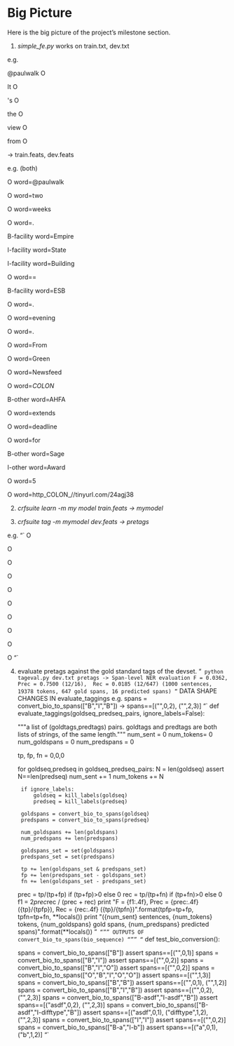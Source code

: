 # Big Picture 

Here is the big picture of the project’s milestone section.

1. *simple_fe.py* works on train.txt, dev.txt

e.g.
      
@paulwalk	O

It	O

's	O

the	O

view	O

from	O
      
-> train.feats, dev.feats

e.g. (both)
      
O	word=@paulwalk

O	word=two

O	word=weeks

O	word=.

B-facility	word=Empire

I-facility	word=State

I-facility	word=Building

O	word==

B-facility	word=ESB

O	word=.

O	word=evening

O	word=.

O	word=From

O	word=Green

O	word=Newsfeed

O	word=_COLON_


B-other	word=AHFA

O	word=extends

O	word=deadline

O	word=for


B-other	word=Sage

I-other	word=Award

O	word=5

O	word=http_COLON_//tinyurl.com/24agj38
      

2. *crfsuite learn -m my model train.feats -> mymodel*

3. *crfsuite tag -m mymodel dev.feats -> pretags*

e.g.
“`
O

O

O

O

O

O

O


O

O

O
“`

4. evaluate pretags against the gold standard tags of the devset.
“`
python tageval.py dev.txt pretags
-> Span-level NER evaluation
   F = 0.0362,  Prec = 0.7500 (12/16),  Rec = 0.0185 (12/647)
   (1000 sentences, 19378 tokens, 647 gold spans, 16 predicted spans)
“`
DATA SHAPE CHANGES IN evaluate_taggings 
e.g.
spans = convert_bio_to_spans(["B","I","B"])
-> spans==[("",0,2), ("",2,3)]
“`
def evaluate_taggings(goldseq_predseq_pairs, ignore_labels=False):

    """a list of (goldtags,predtags) pairs.  goldtags and predtags are both lists of strings, of the same length."""
    num_sent = 0
    num_tokens= 0
    num_goldspans = 0
    num_predspans = 0
    
    tp, fp, fn = 0,0,0

    for goldseq,predseq in goldseq_predseq_pairs:
        N = len(goldseq)
        assert N==len(predseq)
        num_sent += 1
        num_tokens += N

        if ignore_labels:
            goldseq = kill_labels(goldseq)
            predseq = kill_labels(predseq)

        goldspans = convert_bio_to_spans(goldseq)
        predspans = convert_bio_to_spans(predseq)

        num_goldspans += len(goldspans)
        num_predspans += len(predspans)

        goldspans_set = set(goldspans)
        predspans_set = set(predspans)

        tp += len(goldspans_set & predspans_set)
        fp += len(predspans_set - goldspans_set)
        fn += len(goldspans_set - predspans_set)

    prec = tp/(tp+fp) if (tp+fp)>0 else 0
    rec =  tp/(tp+fn) if (tp+fn)>0 else 0
    f1 = 2*prec*rec / (prec + rec)
    print "F = {f1:.4f},  Prec = {prec:.4f} ({tp}/{tpfp}),  Rec = {rec:.4f} ({tp}/{tpfn})".format(tpfp=tp+fp, tpfn=tp+fn, **locals())
    print "({num_sent} sentences, {num_tokens} tokens, {num_goldspans} gold spans, {num_predspans} predicted spans)".format(**locals())
“`
“””
OUTPUTS OF convert_bio_to_spans(bio_sequence)
“””
“`
def test_bio_conversion():

    spans = convert_bio_to_spans(["B"])
    assert spans==[("",0,1)]
    spans = convert_bio_to_spans(["B","I"])
    assert spans==[("",0,2)]
    spans = convert_bio_to_spans(["B","I","O"])
    assert spans==[("",0,2)]
    spans = convert_bio_to_spans(["O","B","I","O","O"])
    assert spans==[("",1,3)]
    spans = convert_bio_to_spans(["B","B"])
    assert spans==[("",0,1), ("",1,2)]
    spans = convert_bio_to_spans(["B","I","B"])
    assert spans==[("",0,2), ("",2,3)]
    spans = convert_bio_to_spans(["B-asdf","I-asdf","B"])
    assert spans==[("asdf",0,2), ("",2,3)]
    spans = convert_bio_to_spans(["B-asdf","I-difftype","B"])
    assert spans==[("asdf",0,1), ("difftype",1,2), ("",2,3)]
    spans = convert_bio_to_spans(["I","I"])
    assert spans==[("",0,2)]
    spans = convert_bio_to_spans(["B-a","I-b"])
    assert spans==[("a",0,1), ("b",1,2)]
“`
